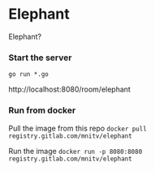 # Elephant
Elephant?

### Start the server
`go run *.go`
 
http://localhost:8080/room/elephant

### Run from docker 
Pull the image from this repo 
`docker pull registry.gitlab.com/mnitv/elephant`

Run the image
`docker run -p 8080:8080 registry.gitlab.com/mnitv/elephant`
